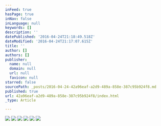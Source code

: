 ```yaml
---
inFeed: true
hasPage: true
inNav: false
inLanguage: null
keywords: []
description: ''
datePublished: '2016-04-24T21:18:49.518Z'
dateModified: '2016-04-24T21:17:07.615Z'
title: ''
author: []
authors: []
publisher:
  name: null
  domain: null
  url: null
  favicon: null
starred: false
sourcePath: _posts/2016-04-24-42a96eaf-a2d9-489a-858e-387c95b924f8.md
published: true
url: 42a96eaf-a2d9-489a-858e-387c95b924f8/index.html
_type: Article

---
```

![](https://the-grid-user-content.s3-us-west-2.amazonaws.com/f35e9736-8c07-4e9f-9fcc-2dd5771678a4.jpg)
![](https://the-grid-user-content.s3-us-west-2.amazonaws.com/5e5a5915-799b-48bd-96cb-e9664e547583.jpg)
![](https://the-grid-user-content.s3-us-west-2.amazonaws.com/6fe713c4-5b83-447b-86d1-467ac3384a02.jpg)
![](https://the-grid-user-content.s3-us-west-2.amazonaws.com/5eadf4ab-0b67-4fa9-a119-c89d04e28610.jpg)
![](https://the-grid-user-content.s3-us-west-2.amazonaws.com/498210ff-5b95-4758-b961-30aa767e3806.jpg)
![](https://the-grid-user-content.s3-us-west-2.amazonaws.com/eebb6c89-10b9-44cd-ab3b-4321ec37c6a2.jpg)